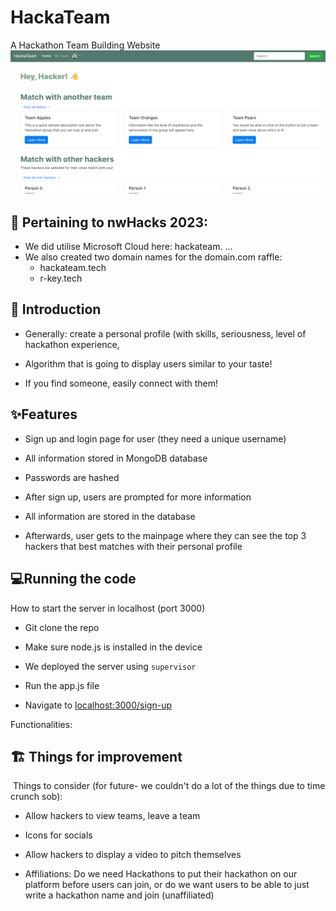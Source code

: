 # HackaTeam
A Hackathon Team Building Website
![Image of HackaTeam website](Screenshot%202023-01-22%20120412.png)
## 📜 Pertaining to nwHacks 2023:
- We did utilise Microsoft Cloud here: hackateam. ...
- We also created two domain names for the domain.com raffle:
    - hackateam.tech
    - r-key.tech

## 👋 Introduction
-   Generally: create a personal profile (with skills, seriousness, level of hackathon experience, 

-   Algorithm that is going to display users similar to your taste! 

-   If you find someone, easily connect with them!

## ✨Features
-   Sign up and login page for user (they need a unique username) 

-   All information stored in MongoDB database

-   Passwords are hashed 

-   After sign up, users are prompted for more information 

-   All information are stored in the database

-   Afterwards, user gets to the mainpage where they can see the top 3 hackers that best matches with their personal profile

## 💻Running the code
How to start the server in localhost (port 3000)

- Git clone the repo

- Make sure node.js is installed in the device

-   We deployed the server using `supervisor`

-   Run the app.js file

- Navigate to [localhost:3000/sign-up](localhost:3000/sign-up)

Functionalities:

## 🏗️ Things for improvement

 Things to consider (for future- we couldn't do a lot of the things due to time crunch sob):

-   Allow hackers to view teams, leave a team

-   Icons for socials

-   Allow hackers to display a video to pitch themselves

-   Affiliations: Do we need Hackathons to put their hackathon on our platform before users can join, or do we want users to be able to just write a hackathon name and join (unaffiliated)
